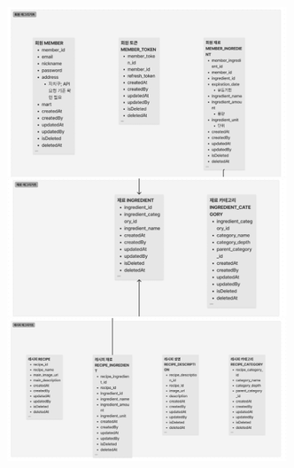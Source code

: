<img src="src/resources/etc/member_aggregate.png">
<img src="src/resources/etc/ingredient_aggregate.png">
<img src="src/resources/etc/recipe_aggregate.png">